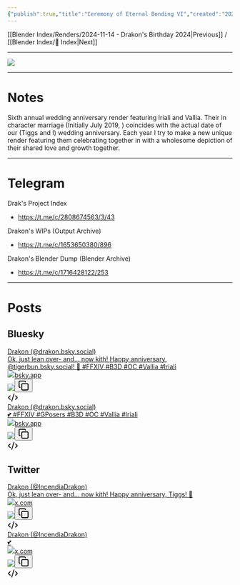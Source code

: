 ```yaml
---
{"publish":true,"title":"Ceremony of Eternal Bonding VI","created":"2025-03-01","modified":"2025-07-29T20:38:34.251-04:00","published":"2025-03-01","tags":["blender","render"],"cssclasses":"","socialImage":"https://shiitake.us-east.host.bsky.network/xrpc/com.atproto.sync.getBlob?did=did%3Aplc%3Avigxa24owwfxyoe5nnweh7i4&cid=bafkreidyxzlortntwyeawnu6qmmxssv3h2bw7lgybrff6mzvrjhte5m22e","date":"2025-03-01","project":"2025 FFXIV Wedding Anniversary","universe":"Final Fantasy XIV","characters":["Vallia","Iriali"],"is_nsfw":false,"image":"https://shiitake.us-east.host.bsky.network/xrpc/com.atproto.sync.getBlob?did=did%3Aplc%3Avigxa24owwfxyoe5nnweh7i4&cid=bafkreidyxzlortntwyeawnu6qmmxssv3h2bw7lgybrff6mzvrjhte5m22e","slug":"ffxiv-anniversary-2025"}
---
```


[[Blender Index/Renders/2024-11-14 - Drakon's Birthday 2024\|Previous]] / [[Blender Index/📇 Index\|Next]] 

---
![](https://shiitake.us-east.host.bsky.network/xrpc/com.atproto.sync.getBlob?did=did%3Aplc%3Avigxa24owwfxyoe5nnweh7i4&cid=bafkreidyxzlortntwyeawnu6qmmxssv3h2bw7lgybrff6mzvrjhte5m22e)

---

# Notes

Sixth annual wedding anniversary render featuring Iriali and Vallia. Their in character marriage (Initially July 2019, ) coincides with the actual date of our (Tiggs and I) wedding anniversary. Each year I try to make a new unique render featuring them celebrating together in with a wholesome depiction of their shared love and growth together.

---

# Telegram

Drak's Project Index
* https://t.me/c/2808674563/3/43

Drakon's WIPs (Output Archive)
* https://t.me/c/1653650380/896

Drakon's Blender Dump (Blender Archive)
* https://t.me/c/1716428122/253

---

# Posts

## Bluesky

<div class="cm-preview-code-block cm-embed-block markdown-rendered" tabindex="-1" contenteditable="false"><div class="block-language-cardlink"><div class="auto-card-link-container" data-auto-card-link-depth="-1"><a class="auto-card-link-card" href="https://bsky.app/profile/drakon.bsky.social/post/3ljdu35lr4s23"><div class="auto-card-link-main"><div class="auto-card-link-title">Drakon (@drakon.bsky.social)</div><div class="auto-card-link-description">Ok, just lean over- and... now kith!  Happy anniversary, @tigerbun.bsky.social! 💝  #FFXIV #B3D #OC #Vallia #Iriali</div><div class="auto-card-link-host"><img class="auto-card-link-favicon" src="https://web-cdn.bsky.app/static/favicon-32x32.png"><span>bsky.app</span></div></div><img class="auto-card-link-thumbnail" src="https://cdn.bsky.app/img/feed_fullsize/plain/did:plc:vigxa24owwfxyoe5nnweh7i4/bafkreigw5beby32q7ieinnskjwvyaulezt5smc63l5g4tji2uiky5l7aqi@jpeg" draggable="false"></a><button class="auto-card-link-copy-url clickable-icon" aria-label="Copy URL
https://bsky.app/profile/drakon.bsky.social/post/3ljdu35lr4s23"><svg xmlns="http://www.w3.org/2000/svg" width="24" height="24" viewBox="0 0 24 24" fill="none" stroke="currentColor" stroke-width="2" stroke-linecap="round" stroke-linejoin="round" class="svg-icon lucide-copy"><rect x="8" y="8" width="14" height="14" rx="2" ry="2"></rect><path d="M4 16c-1.1 0-2-.9-2-2V4c0-1.1.9-2 2-2h10c1.1 0 2 .9 2 2"></path></svg></button></div></div><div class="edit-block-button" aria-label="Edit this block"><svg xmlns="http://www.w3.org/2000/svg" width="24" height="24" viewBox="0 0 24 24" fill="none" stroke="currentColor" stroke-width="2" stroke-linecap="round" stroke-linejoin="round" class="svg-icon lucide-code-2"><path d="m18 16 4-4-4-4"></path><path d="m6 8-4 4 4 4"></path><path d="m14.5 4-5 16"></path></svg></div></div>

<div class="cm-preview-code-block cm-embed-block markdown-rendered" tabindex="-1" contenteditable="false"><div class="block-language-cardlink"><div class="auto-card-link-container" data-auto-card-link-depth="-1"><a class="auto-card-link-card" href="https://bsky.app/profile/drakon.bsky.social/post/3lm2kdgq2g22m"><div class="auto-card-link-main"><div class="auto-card-link-title">Drakon (@drakon.bsky.social)</div><div class="auto-card-link-description">💕 #FFXIV #GPosers #B3D #OC #Vallia #Iriali</div><div class="auto-card-link-host"><img class="auto-card-link-favicon" src="https://web-cdn.bsky.app/static/favicon-32x32.png"><span>bsky.app</span></div></div><img class="auto-card-link-thumbnail" src="https://cdn.bsky.app/img/feed_fullsize/plain/did:plc:vigxa24owwfxyoe5nnweh7i4/bafkreid2xwqwfkbmyfcr3nso65mu7jmku26jkmcpnurhq2hox5zuo7r6oq@jpeg" draggable="false"></a><button class="auto-card-link-copy-url clickable-icon" aria-label="Copy URL
https://bsky.app/profile/drakon.bsky.social/post/3lm2kdgq2g22m"><svg xmlns="http://www.w3.org/2000/svg" width="24" height="24" viewBox="0 0 24 24" fill="none" stroke="currentColor" stroke-width="2" stroke-linecap="round" stroke-linejoin="round" class="svg-icon lucide-copy"><rect x="8" y="8" width="14" height="14" rx="2" ry="2"></rect><path d="M4 16c-1.1 0-2-.9-2-2V4c0-1.1.9-2 2-2h10c1.1 0 2 .9 2 2"></path></svg></button></div></div><div class="edit-block-button" aria-label="Edit this block"><svg xmlns="http://www.w3.org/2000/svg" width="24" height="24" viewBox="0 0 24 24" fill="none" stroke="currentColor" stroke-width="2" stroke-linecap="round" stroke-linejoin="round" class="svg-icon lucide-code-2"><path d="m18 16 4-4-4-4"></path><path d="m6 8-4 4 4 4"></path><path d="m14.5 4-5 16"></path></svg></div></div>

## Twitter

<div class="cm-preview-code-block cm-embed-block markdown-rendered" tabindex="-1" contenteditable="false"><div class="block-language-cardlink"><div class="auto-card-link-container" data-auto-card-link-depth="-1"><a class="auto-card-link-card" href="https://fixupx.com/IncendiaDrakon/status/1895947802842431568"><div class="auto-card-link-main"><div class="auto-card-link-title">Drakon (@IncendiaDrakon)</div><div class="auto-card-link-description">Ok, just lean over- and... now kith!  Happy anniversary, Tiggs! 💝</div><div class="auto-card-link-host"><img class="auto-card-link-favicon" src="https://abs.twimg.com/favicons/twitter.3.ico"><span>x.com</span></div></div><img class="auto-card-link-thumbnail" src="https://pbs.twimg.com/media/Gk_CZ_LXQAAjglh.jpg" draggable="false"></a><button class="auto-card-link-copy-url clickable-icon" aria-label="Copy URL
https://fixupx.com/IncendiaDrakon/status/1895947802842431568"><svg xmlns="http://www.w3.org/2000/svg" width="24" height="24" viewBox="0 0 24 24" fill="none" stroke="currentColor" stroke-width="2" stroke-linecap="round" stroke-linejoin="round" class="svg-icon lucide-copy"><rect x="8" y="8" width="14" height="14" rx="2" ry="2"></rect><path d="M4 16c-1.1 0-2-.9-2-2V4c0-1.1.9-2 2-2h10c1.1 0 2 .9 2 2"></path></svg></button></div></div><div class="edit-block-button" aria-label="Edit this block"><svg xmlns="http://www.w3.org/2000/svg" width="24" height="24" viewBox="0 0 24 24" fill="none" stroke="currentColor" stroke-width="2" stroke-linecap="round" stroke-linejoin="round" class="svg-icon lucide-code-2"><path d="m18 16 4-4-4-4"></path><path d="m6 8-4 4 4 4"></path><path d="m14.5 4-5 16"></path></svg></div></div>

<div class="cm-preview-code-block cm-embed-block markdown-rendered" tabindex="-1" contenteditable="false"><div class="block-language-cardlink"><div class="auto-card-link-container" data-auto-card-link-depth="-1"><a class="auto-card-link-card" href="https://fixupx.com/IncendiaDrakon/status/1914662789471232467"><div class="auto-card-link-main"><div class="auto-card-link-title">Drakon (@IncendiaDrakon)</div><div class="auto-card-link-description">💕</div><div class="auto-card-link-host"><img class="auto-card-link-favicon" src="https://abs.twimg.com/favicons/twitter.3.ico"><span>x.com</span></div></div><img class="auto-card-link-thumbnail" src="https://pbs.twimg.com/media/GpI_qRtXwAA8ext.jpg" draggable="false"></a><button class="auto-card-link-copy-url clickable-icon" aria-label="Copy URL
https://fixupx.com/IncendiaDrakon/status/1914662789471232467"><svg xmlns="http://www.w3.org/2000/svg" width="24" height="24" viewBox="0 0 24 24" fill="none" stroke="currentColor" stroke-width="2" stroke-linecap="round" stroke-linejoin="round" class="svg-icon lucide-copy"><rect x="8" y="8" width="14" height="14" rx="2" ry="2"></rect><path d="M4 16c-1.1 0-2-.9-2-2V4c0-1.1.9-2 2-2h10c1.1 0 2 .9 2 2"></path></svg></button></div></div><div class="edit-block-button" aria-label="Edit this block"><svg xmlns="http://www.w3.org/2000/svg" width="24" height="24" viewBox="0 0 24 24" fill="none" stroke="currentColor" stroke-width="2" stroke-linecap="round" stroke-linejoin="round" class="svg-icon lucide-code-2"><path d="m18 16 4-4-4-4"></path><path d="m6 8-4 4 4 4"></path><path d="m14.5 4-5 16"></path></svg></div></div>

